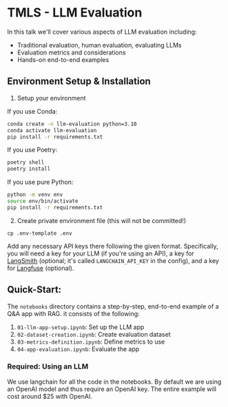 # TMLS - LLM Evaluation

In this talk we'll cover various aspects of LLM evaluation including:

* Traditional evaluation, human evaluation, evaluating LLMs
* Evaluation metrics and considerations
* Hands-on end-to-end examples


## Environment Setup & Installation

1. Setup your environment

If you use Conda:

```bash
conda create -n llm-evaluation python=3.10
conda activate llm-evaluation
pip install -r requirements.txt
```

If you use Poetry:

```bash
poetry shell
poetry install
```

If you use pure Python:

```bash
python -m venv env
source env/bin/activate
pip install -r requirements.txt
```

2. Create private environment file (this will not be committed!)
```
cp .env-template .env
```

Add any necessary API keys there following the given format. Specifically, you will need a key for your LLM (if you're using an API), a key for [LangSmith](https://smith.langchain.com/) (optional; it's called `LANGCHAIN_API_KEY` in the config), and a key for [Langfuse](https://langfuse.com/) (optional).

## Quick-Start:

The `notebooks` directory contains a step-by-step, end-to-end example of a Q&A app with RAG. it consists of the following:

1. `01-llm-app-setup.ipynb`: Set up the LLM app
2. `02-dataset-creation.ipynb`: Create evaluation dataset
3. `03-metrics-definition.ipynb`: Define metrics to use
4. `04-app-evaluation.ipynb`: Evaluate the app

### Required: Using an LLM
We use langchain for all the code in the notebooks. By default we are using an OpenAI model and thus require an OpenAI key. The entire example will cost around $25 with OpenAI. 